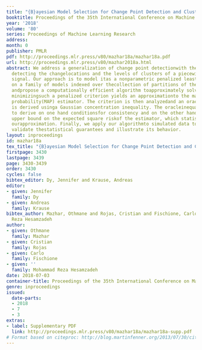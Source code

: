 ```yaml
---
title: "{B}ayesian Model Selection for Change Point Detection and Clustering"
booktitle: Proceedings of the 35th International Conference on Machine Learning
year: '2018'
volume: '80'
series: Proceedings of Machine Learning Research
address: 
month: 0
publisher: PMLR
pdf: http://proceedings.mlr.press/v80/mazhar18a/mazhar18a.pdf
url: http://proceedings.mlr.press/v80/mazhar2018a.html
abstract: We address a generalization of change point detectionwith the purpose of
  detecting the changelocations and the levels of clusters of a piecewiseconstant
  signal. Our approach is to model itas a nonparametric penalized least square modelselection
  on a family of models indexed over thecollection of partitions of the design points
  andpropose a computationally efficient algorithm toapproximately solve it. Statistically,
  minimizingsuch a penalized criterion yields an approximationto the maximum a-posteriori
  probability(MAP) estimator. The criterion is then analyzedand an oracle inequality
  is derived usinga Gaussian concentration inequality. The oracleinequality is used
  to derive on one hand conditionsfor consistency and on the other hand anadaptive
  upper bound on the expected square riskof the estimator, which statistically motivates
  ourapproximation. Finally, we apply our algorithmto simulated data to experimentally
  validate thestatistical guarantees and illustrate its behavior.
layout: inproceedings
id: mazhar18a
tex_title: "{B}ayesian Model Selection for Change Point Detection and Clustering"
firstpage: 3430
lastpage: 3439
page: 3430-3439
order: 3430
cycles: false
bibtex_editor: Dy, Jennifer and Krause, Andreas
editor:
- given: Jennifer
  family: Dy
- given: Andreas
  family: Krause
bibtex_author: Mazhar, Othmane and Rojas, Cristian and Fischione, Carlo and edit Mohammad
  Reza Hesamzadeh
author:
- given: Othmane
  family: Mazhar
- given: Cristian
  family: Rojas
- given: Carlo
  family: Fischione
- given: ''
  family: Mohammad Reza Hesamzadeh
date: 2018-07-03
container-title: Proceedings of the 35th International Conference on Machine Learning
genre: inproceedings
issued:
  date-parts:
  - 2018
  - 7
  - 3
extras:
- label: Supplementary PDF
  link: http://proceedings.mlr.press/v80/mazhar18a/mazhar18a-supp.pdf
# Format based on citeproc: http://blog.martinfenner.org/2013/07/30/citeproc-yaml-for-bibliographies/
---
```

